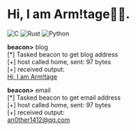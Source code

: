# Hi, I am Arm!tage🏴‍☠️.

![C](https://img.shields.io/badge/C-00599C?style=for-the-badge&logo=c&logoColor=white)
![Rust](https://img.shields.io/badge/Rust-000000?style=for-the-badge&logo=rust&logoColor=white)
![Python](https://img.shields.io/badge/Python-FFD43B?style=for-the-badge&logo=python&logoColor=blue)

**beacon>** blog  
[*] Tasked beacon to get blog address  
[+] host called home, sent: 97 bytes  
[+] received output:  
[Hi, I am Arm!tage](https://arrnitage.github.io/)

**beacon>** email  
[*] Tasked beacon to get email address  
[+] host called home, sent: 97 bytes  
[+] received output:  
[an0ther1412@qq.com](mailto:an0ther1412@qq.com)
